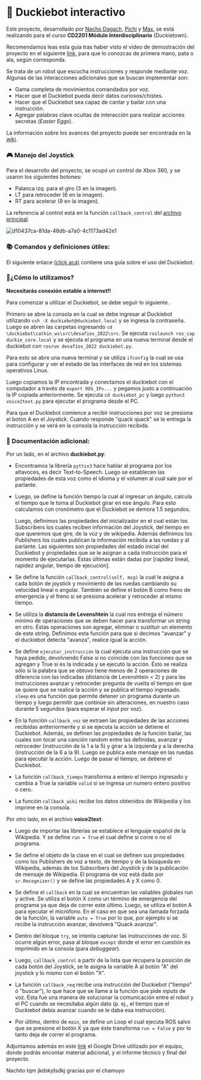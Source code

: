 # 🦆 Duckiebot interactivo
Este proyecto, desarrollado por [Nacho Dagach](https://github.com/ignaciodagachabugattas), [Pichi](https://github.com/pichiuwu) y [Max](https://github.com/maxfloresv), se está realizando para el curso **CD2201 Módulo Interdisciplinario** (Duckietown).

Recomendamos leas esta guia tras haber visto el video de demostración del proyecto en el siguiente [link](https://www.youtube.com/watch?v=ZXwcHaN6O-M&ab_channel=ProfeNacho), para que lo conozcas de primera mano, pata o ala, según corresponda.

Se trata de un robot que escucha instrucciones y responde mediante voz. Algunas de las interacciones adicionales que se buscan implementar son:

* Gama completa de movimientos comandados por voz.
* Hacer que el Duckiebot pueda decir datos curiosos/chistes.
* Hacer que el Duckiebot sea capaz de cantar y bailar con una instrucción.
* Agregar palabras clave ocultas de interacción para realizar acciones secretas (*Easter Eggs*).

La información sobre los avances del proyecto puede ser encontrada en la [wiki](https://github.com/maxfloresv/robot_interactivo/wiki).

### 🎮 Manejo del Joystick
Para el desarrollo del proyecto, se ocupó un control de Xbox 360, y se usaron los siguientes botones:
* Palanca izq. para el giro (3 en la imagen).
* LT para retroceder (6 en la imagen). 
* RT para acelerar (9 en la imagen).

La referencia al control está en la función `callback_control` del [archivo principal](https://github.com/maxfloresv/robot_interactivo/blob/main/duckiebot.py).

![d10437ca-81da-48db-a7a0-4c1173ad42e1](https://user-images.githubusercontent.com/45862114/199054372-978e232f-ea52-479f-8155-ffc665857241.png)

### 📚 Comandos y definiciones útiles:
El siguiente enlace [(click acá)](https://colab.research.google.com/drive/12NgKqmJJR6yABCUIHCZr6NJvG4wegARU) contiene una guía sobre el uso del Duckiebot.

### 👾¿Cómo lo utilizamos?
**Necesitarás conexión estable a internet!!**

Para comenzar a utilizar el Duckiebot, se debe seguir lo siguiente. 

Primero se abre la consola en la cual se debe ingresar al Duckiebot utilizando `ssh -X duckiebot@duckiebot.local` y se ingresa la contraseña. Luego se abren las carpetas ingresando `cd \duckiebot\catkin_ws\src\desafios_2022\src`. Se ejecuta `roslaunch ros_cap duckie_core.local` y se ejecuta el programa en una nueva terminal desde el duckiebot con `rosrun desafios_2022 duckiebot.py`.

Para esto se abre una nueva terminal y se utiliza `ifconfig` la cual se usa para configurar y ver el estado de las interfaces de red en los sistemas operativos Linux. 

Luego copiamos la IP encontrada y conectamos el duckiebot con el computador a través de `export ROS_IP=...` y pegamos justo a continuación la IP copiada anteriormente. 
Se ejecuta `cd duckiebot_pc` y luego `python3 voice2text.py` para ejecutar el programa desde el PC.

Para que el Duckiebot comience a recibir instrucciones por voz se presiona el botón A en el Joystick. Cuando responde "quack quack" se le entrega la instrucción y se verá en la consola la instrucción recibida.

### 📄 Documentación adicional:
Por un lado, en el archivo **duckiebot.py**:

+ Encontramos la librería `pyttsx3` hace hablar al programa por los altavoces, es decir Text-to-Speech. Luego se establecen las propiedades de esta voz como el idioma y el volumen al cual sale por el parlante.

+ Luego, se define la función tiempo la cual al ingresar un ángulo, calcula el tiempo que le toma al Duckiebot girar en ese ángulo. Para esto calculamos con cronómetro que el Duckiebot se demora 1.5 segundos.

  Luego, definimos las propiedades del inicializador en el cual están los Subscribers los cuales reciben información del Joystick, del tiempo en que queremos que gire, de la voz y de wikipedia.
Además definimos los Publishers los cuales publican la información recibida a las ruedas y al parlante. Las siguientes son propiedades del estado inicial del Duckiebot y propiedades que se le asignan a cada instrucción para el momento de ejecutarlas.
Estas últimas están dadas por \[rapidez lineal, rapidez angular, tiempo de ejecución].

+ Se define la función `callback_control(self, msg)` la cual le asigna a cada botón de joystick y movimiento de las ruedas cambiando su velocidad lineal o angular. También se define el botón B como freno de emergencia y el freno si se presiona acelerar y retroceder al mismo tiempo.

+ Se utiliza la **distancia de Levenshtein** la cual nos entrega el número mínimo de operaciones que se deben hacer para transformar un string en otro. Éstas operaciones son agregar, eliminar o sustituir un elemento de este string. Definimos esta función para que si decimos \"avanzar" y el duckiebot detecta \"avanza", realice igual la acción. 

+ Se define `ejecutar_instrucción` la cual ejecuta una instrucción que se haya pedido, devolviendo False si no coincide con las funciones que se agregan y True si es la indicada y se ejecutó la acción. Ésto se realiza sólo si la palabra que se obtuvo tiene menos de 2 operaciones de diferencia con las indicadas (distancia de Levenshtein < 2) y para las instrucciones avanzar y retroceder pregunta de vuelta el tiempo en que se quiere que se realice la acción y se publica el tiempo ingresado. `sleep` es una función que permite detener un programa durante un tiempo y luego permitir que continúe sin alteraciones, en nuestro caso durante 5 segundos (para esperar el *input* por voz).

+ En la función `callback_voz` se extraen las propiedades de las acciones recibidas antteriormente y si se ejecuta la acción se detiene el Duckiebot. Además, se definen las propiedades de la función bailar, las cuales son tocar una canción random entre las definidas, avanzar y retroceder (instrucción de la 1 a la 5) y girar a la izquierda y a la derecha (instrucción de la 6 a la 9). Luego se publica este mensaje en las ruedas para ejecutar la acción. Luego de pasar el tiempo, se detiene el Duckiebot. 
  
+ La función `callback_tiempo` transforma a entero el tiempo ingresado y cambia a True la variable `valid` si se ingresa un numero entero positivo o cero.
+ La función `callback_wiki` recibe los datos obtenidos de Wikipedia y los imprime en la consola.

Por otro lado, en el archivo **voice2text**:
+ Luego de importar las librerías se establece el lenguaje español de la Wikipedia. Y se define `run = True` el cual define si corre o no el programa.

+ Se define el objeto de la clase en el cual se definen sus propiedades como los Publishers de voz a texto, de tiempo y de la búsqueda en Wikipedia, además de los Subscribers del Joystick y de la publicación de mensaje de Wikipedia. 
  El programa de voz está dado por `sr.Recognizer()` y se define las propiedades A y X como 0.
  
+ Se define el `callback` en la cual se encuentran las valiables globales run y active. Se utiliza el botón X como un término de emergencia del programa ya que deja de correr este último. Luego, se utiliza el botón A para ejecutar el micrófono. En el caso en que sea una llamada forzada de la función, la variable `auto = True` por lo que, por ejemplo si se recibe la instrucción avanzar, devolverá "Quack avanzar".

+ Dentro del bloque `try`, se intenta capturar las instrucciones de voz. Si ocurre algún error, pasa al bloque `except` donde el error en cuestión es imprimido en la consola (para *debuggear*).

+ Luego, `callback_control` a partir de la lista que recupera la posición de cada botón del Joystick, se le asigna la variable A al botón "A" del joystick y lo mismo con el botón "X".

+ La función `callback_req` recibe una instrucción del Duckiebot ("tiempo" ó "buscar"), lo que hace que se llame a la función que pide *inputs* de voz. Esta fue una manera de solucionar la comunicación entre el robot y el PC cuando se necesitaba algún dato (p. ej., el tiempo que el Duckiebot debía avanzar cuando se le daba esa instrucción).

+ Por último, dentro de `main`, se define un Loop el cual ejecuta ROS salvo que se presione el botón X ya que éste transforma `run = False` y por lo tanto deja de correr el programa.

Adjuntamos además en este [link](https://drive.google.com/drive/u/1/folders/1Bi4bI9MDvnyQnD3DUqhRBa8QVUB1PoVH) el Google Drive utilizado por el equipo, donde podrás encontar material adicional, y el informe técnico y final del proyecto.

Nachito tqm jkdskjdsdkj gracias por el chamuyo


